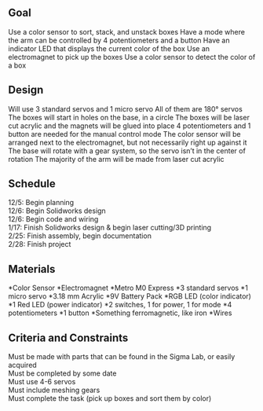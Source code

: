 ## Goal 
Use a color sensor to sort, stack, and unstack boxes Have a mode where the arm can be controlled by 4 potentiometers and a button Have an indicator LED that displays the current color of the box Use an electromagnet to pick up the boxes Use a color sensor to detect the color of a box

## Design 
Will use 3 standard servos and 1 micro servo All of them are 180° servos The boxes will start in holes on the base, in a circle The boxes will be laser cut acrylic and the magnets will be glued into place 4 potentiometers and 1 button are needed for the manual control mode The color sensor will be arranged next to the electromagnet, but not necessarily right up against it The base will rotate with a gear system, so the servo isn’t in the center of rotation The majority of the arm will be made from laser cut acrylic

## Schedule 
12/5: Begin planning  
12/6: Begin Solidworks design  
12/6: Begin code and wiring  
1/17: Finish Solidworks design & begin laser cutting/3D printing  
2/25: Finish assembly, begin documentation  
2/28: Finish project 

## Materials 
*Color Sensor 
*Electromagnet 
*Metro M0 Express 
*3 standard servos 
*1 micro servo 
*3.18 mm Acrylic 
*9V Battery Pack 
*RGB LED (color indicator) 
*1 Red LED (power indicator) 
*2 switches, 1 for power, 1 for mode 
*4 potentiometers 
*1 button 
*Something ferromagnetic, like iron 
*Wires

## Criteria and Constraints 
Must be made with parts that can be found in the Sigma Lab, or easily acquired  
Must be completed by some date  
Must use 4-6 servos  
Must include meshing gears  
Must complete the task (pick up boxes and sort them by color)  
